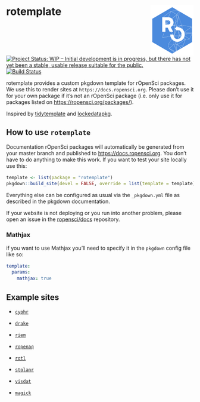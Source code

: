 
<!-- README.md is generated from README.Rmd. Please edit that file -->

# rotemplate <a href='https://docs.ropensci.org/rotemplate'><img src='man/figures/logo.png' align="right" height="134.5" /></a>

<!-- badges: start -->

[![Project Status: WIP – Initial development is in progress, but there
has not yet been a stable, usable release suitable for the
public.](https://www.repostatus.org/badges/latest/wip.svg)](https://www.repostatus.org/#wip)
[![Build
Status](https://travis-ci.org/ropensci/rotemplate.svg?branch=master)](https://travis-ci.org/ropensci/rotemplate)
<!-- badges: end -->

rotemplate provides a custom pkgdown template for rOpenSci packages. We
use this to render sites at `https://docs.ropensci.org`. Please don’t
use it for your own package if it’s not an rOpenSci package (i.e. only
use it for packages listed on <https://ropensci.org/packages/>).

Inspired by [tidytemplate](https://github.com/tidyverse/tidytemplate/)
and [lockedatapkg](https://github.com/lockedatapublished/lockedatapkg).

## How to use `rotemplate`

Documentation rOpenSci packages will automatically be generated from
your master branch and published to <https://docs.ropensci.org>. You
don’t have to do anything to make this work. If you want to test your
site locally use this:

``` r
template <- list(package = "rotemplate")
pkgdown::build_site(devel = FALSE, override = list(template = template))
```

Everything else can be configured as usual via the `_pkgdown.yml` file
as described in the pkgdown documentation.

If your website is not deploying or you run into another problem, please
open an issue in the [ropensci/docs](https://github.com/ropensci/docs)
repository.

### Mathjax

if you want to use Mathjax you’ll need to specify it in the `pkgdown`
config file like so:

``` yaml
template:
  params:
    mathjax: true
```

## Example sites

  - [`cyphr`](https://docs.ropensci.org/cyphr/)

  - [`drake`](https://docs.ropensci.org/drake/)

  - [`riem`](https://docs.ropensci.org/riem/)

  - [`ropenaq`](https://docs.ropensci.org/ropenaq/)

  - [`rotl`](https://docs.ropensci.org/rotl/)

  - [`stplanr`](https://docs.ropensci.org/stplanr/)

  - [`visdat`](http://visdat.njtierney.com/)

  - [`magick`](https://docs.ropensci.org/magick/)
